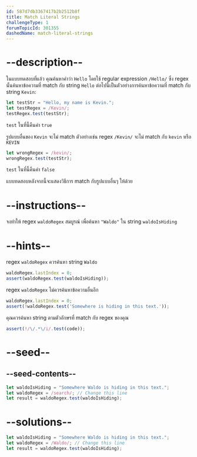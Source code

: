 ```yaml
---
id: 587d7db3367417b2b2512b8f
title: Match Literal Strings
challengeType: 1
forumTopicId: 301355
dashedName: match-literal-strings
---
```


# --description--

ในแบบทดสอบที่แล้ว คุณค้นหาคำว่า `Hello` โดยใช้ regular expression `/Hello/` ซึ่ง regex นั้นค้นหาข้อความที่ match กับ string `Hello` ต่อไปนี้เป็นตัวอย่างการค้นหาข้อความที่ match กับ string `Kevin`:

```js
let testStr = "Hello, my name is Kevin.";
let testRegex = /Kevin/;
testRegex.test(testStr);
```

`test` ในที่นี้คืนค่า `true`

รูปแบบอื่นของ `Kevin` จะไม่ match ตัวอย่างเช่น regex `/Kevin/` จะไม่ match กับ `kevin` หรือ `KEVIN`

```js
let wrongRegex = /kevin/;
wrongRegex.test(testStr);
```

`test` ในที่นี้คืนค่า `false`

แบบทดสอบหลังจากนี้จะแสดงวิธีการ match กับรูปแบบอื่นๆ ให้ด้วย

# --instructions--

จงทำให้ regex `waldoRegex` สมบูรณ์ เพื่อค้นหา `"Waldo"` ใน string `waldoIsHiding`

# --hints--

regex `waldoRegex` ควรค้นหา string `Waldo`

```js
waldoRegex.lastIndex = 0;
assert(waldoRegex.test(waldoIsHiding));
```

regex `waldoRegex` ไม่ควรค้นหาข้อความอื่นอีก

```js
waldoRegex.lastIndex = 0;
assert(!waldoRegex.test('Somewhere is hiding in this text.'));
```

คุณควรค้นหา string ตามตัวอักษรที่ match กับ regex ของคุณ

```js
assert(!/\/.*\/i/.test(code));
```

# --seed--

## --seed-contents--

```js
let waldoIsHiding = "Somewhere Waldo is hiding in this text.";
let waldoRegex = /search/; // Change this line
let result = waldoRegex.test(waldoIsHiding);
```

# --solutions--

```js
let waldoIsHiding = "Somewhere Waldo is hiding in this text.";
let waldoRegex = /Waldo/; // Change this line
let result = waldoRegex.test(waldoIsHiding);
```
